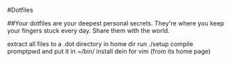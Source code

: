 #Dotfiles

##Your dotfiles are your deepest personal secrets. They're where you keep your fingers stuck every day. Share them with the world.


extract all files to a .dot directory in home dir
run ./setup
compile promptpwd and put it in ~/bin/
install dein for vim (from its home page)


